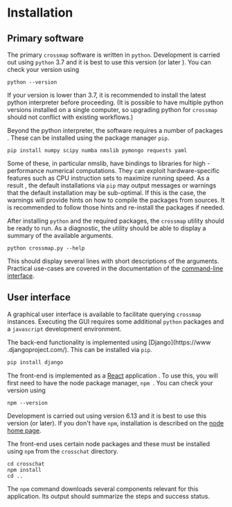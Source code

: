 # Installation

## Primary software

The primary `crossmap` software is written in `python`. Development is
 carried out using `python` 3.7 and it is best to use this version (or later
 ). You can check your version using

```
python --version
``` 

If your version is lower than 3.7, it is recommended to install the latest
 python interpreter before proceeding. (It is possible to have multiple
  python versions installed on a single computer, so upgrading python for
   `crossmap` should not conflict with existing workflows.)

Beyond the python interpreter, the software requires a number of packages
. These can be installed using the package manager `pip`.

```
pip install numpy scipy numba nmslib pymongo requests yaml
```

Some of these, in particular nmslib, have bindings to libraries for high
-performance numerical computations. They can exploit hardware-specific
 features such as CPU instruction sets to maximize running speed. As a result
 , the default installations via `pip` may output messages or warnings that
  the default installation may be sub-optimal. If this is the case, the
   warnings will provide hints on how to compile the packages from sources. 
   It is recommended to follow those hints and re-install the packages if
    needed. 

After installing `python` and the required packages, the `crossmap` utility
 should be ready to run. As a diagnostic, the utility should be able to display
  a summary of the available arguments. 

```
python crossmap.py --help
``` 

This should display several lines with short descriptions of the arguments. 
Practical use-cases are covered in the documentation of the 
[command-line interface](cli.md).



## User interface

A graphical user interface is available to facilitate querying `crossmap
` instances. Executing the GUI requires some additional `python` packages and
 a `javascript` development environment.

The back-end functionality is implemented using [Django](https://www
.djangoproject.com/). This can be installed via `pip`. 

```python
pip install django
```

The front-end is implemented as a [React](https://reactjs.org/) application
. To use this, you will first need to have the node package manager, `npm
`. You can check your version using

```
npm --version
```

Development is carried out using version 6.13 and it is best to use this
 version (or later). If you don't have `npm`, installation is described on
  the [node home page](https://nodejs.org/). 

The front-end uses certain node packages and these must be installed using
 `npm` from the `crosschat` directory.

```
cd crosschat
npm install
cd ..
```

The `npm` command downloads several components relevant for this application. 
Its output should summarize the steps and success status. 

